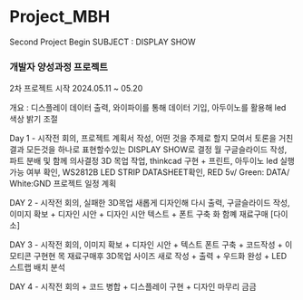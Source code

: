 # Project_MBH
Second Project Begin
SUBJECT : DISPLAY SHOW

### 개발자 양성과정 프로젝트
2차 프로젝트 시작 2024.05.11 ~ 05.20

개요 : 디스플레이 데이터 출력, 와이파이를 통해 데이터 기입, 아두이노를 활용해 led 색상 밝기 조절

Day 1 - 시작전 회의, 프로젝트 계획서 작성, 어떤 것을 주제로 할지 모여서 토론을 거친 결과 모든것을 하나로 표현할수있는 DISPLAY SHOW로 결정
  월    구글슬라이드 작성, 파트 분배 및 함께 의사결정
        3D 목업 작업, thinkcad 구현 + 프린트, 아두이노 led 실행가능 여부 확인, WS2812B LED STRIP DATASHEET확인, RED 5v/ Green: DATA/ White:GND
        프로젝트 일정 계획
        
DAY 2 - 시작전 회의, 실패한 3D목업 새롭게 디자인해 다시 출력, 구글슬라이드 작성, 이미지 확보 + 디자인 시안 + 디자인 시안 텍스트 + 폰트 구축
  화    함꼐 재료구매 [다이소]

DAY 3 - 시작전 회의, 이미지 확보 + 디자인 시안 + 텍스트 폰트 구축 + 코드작성 + 이모티콘 구현현
  목    재료구매후 3D목업 사이즈 새로 작성 + 출력 + 우드화 완성 + LED 스트랩 배치 분석

DAY 4 - 시작전 회의 + 코드 병합 + 디스플레이 구현 + 디자인 마무리
  금금